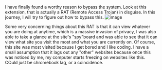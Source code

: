 I have finally found a worthy reason to bypass the system. Look at this extension, that is actually a RAT (Remote Access Trojan) in disguise. In this journey, I will try to figure out how to bypass this.
![image](https://user-images.githubusercontent.com/53088136/135299328-f5cdc64e-7308-48a4-800a-18a50c681633.png)

Some very concerning things about this RAT is that it can view whatever you are doing at anytime, which is a massive invasion of privacy, I was also able to take a glance at the site's "spy"board and was able to see that it can view what site you visit the most and what you are currently on. Of course, this site was most visited because I get bored and I like coding. I have a small assumption that it lags out any "other" websites because once this was noticed by me, my computer starts freezing on websites like this. COuld just be chromebook lag, or a coincidence.
